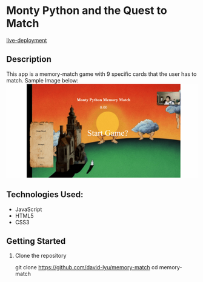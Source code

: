 # Monty Python and the Quest to Match
[live-deployment](memory-match.davidlyu.com)

## Description
This app is a memory-match game with 9 specific cards that the user has to match.
Sample Image below:
![Image](./guides/images/Memory-match-gif.gif)


## Technologies Used:
* JavaScript
* HTML5
* CSS3

## Getting Started

1. Clone the repository

    git clone https://github.com/david-lyu/memory-match
    cd memory-match
